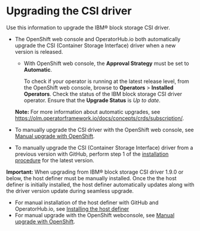 # Upgrading the CSI driver

Use this information to upgrade the IBM® block storage CSI driver.

- The OpenShift web console and OperatorHub.io both automatically upgrade the CSI (Container Storage Interface) driver when a new version is released.
    - With OpenShift web console, the **Approval Strategy** must be set to **Automatic**.

        To check if your operator is running at the latest release level, from the OpenShift web console, browse to **Operators** > **Installed Operators**. Check the status of the IBM block storage CSI driver operator. Ensure that the **Upgrade Status** is _Up to date_.
    
  **Note:** For more information about automatic upgrades, see https://olm.operatorframework.io/docs/concepts/crds/subscription/.

- To manually upgrade the CSI driver with the OpenShift web console, see [Manual upgrade with OpenShift](upgrade_manual_openshift.md).

- To manually upgrade the CSI (Container Storage Interface) driver from a previous version with GitHub, perform step 1 of the [installation procedure](install_driver_github.md) for the latest version.

**Important:** When upgrading from IBM® block storage CSI driver 1.9.0 or below, the host definer must be manually installed. Once the the host definer is initially installed, the host definer automatically updates along with the driver version update during seamless upgrade. 
  - For manual installation of the host definer with GitHub and OperatorHub.io, see [Installing the host definer](install_hostdefiner.md)
  - For manual upgrade with the OpenShift webconsole, see [Manual upgrade with OpenShift](upgrade_manual_openshift.md).
